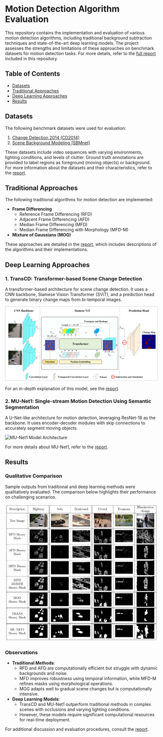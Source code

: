 # Motion Detection Algorithm Evaluation

This repository contains the implementation and evaluation of various motion detection algorithms, including traditional background subtraction techniques and state-of-the-art deep learning models. The project assesses the strengths and limitations of these approaches on benchmark datasets for motion detection tasks. For more details, refer to the [full report](report.pdf) included in this repository.

## Table of Contents
- [Datasets](#datasets)
- [Traditional Approaches](#traditional-approaches)
- [Deep Learning Approaches](#deep-learning-approaches)
- [Results](#results)

## Datasets
The following benchmark datasets were used for evaluation:
1. [Change Detection 2014 (CD2014)](http://jacarini.dinf.usherbrooke.ca/dataset2014)
2. [Scene Background Modeling (SBMnet)](http://pione.dinf.usherbrooke.ca/dataset)

These datasets include video sequences with varying environments, lighting conditions, and levels of clutter. Ground truth annotations are provided to label regions as foreground (moving objects) or background. For more information about the datasets and their characteristics, refer to the [report](report.pdf).

## Traditional Approaches
The following traditional algorithms for motion detection are implemented:
- **Frame Differencing**
  - Reference Frame Differencing (RFD)
  - Adjacent Frame Differencing (AFD)
  - Median Frame Differencing (MFD)
  - Median Frame Differencing with Morphology (MFD-M)
- **Mixture of Gaussians (MOG)**

These approaches are detailed in the [report](report.pdf), which includes descriptions of the algorithms and their implementations.

## Deep Learning Approaches
### 1. TransCD: Transformer-based Scene Change Detection
A transformer-based architecture for scene change detection. It uses a CNN backbone, Siamese Vision Transformer (SViT), and a prediction head to generate binary change maps from bi-temporal images.

![TransCD Model Architecture](docs/images/transcd_architecture.jpg)

For an in-depth explanation of this model, see the [report](report.pdf).

### 2. MU-Net1: Single-stream Motion Detection Using Semantic Segmentation
A U-Net-like architecture for motion detection, leveraging ResNet-18 as the backbone. It uses encoder-decoder modules with skip connections to accurately segment moving objects.

![MU-Net1 Model Architecture](images/munet_architecture.jpg)

For more details about MU-Net1, refer to the [report](report.pdf).

## Results
### Qualitative Comparison
Sample outputs from traditional and deep learning methods were qualitatively evaluated. The comparison below highlights their performance on challenging scenarios.

![Comparison of Algorithms](docs/images/algorithms_comparison.jpg)

### Observations
- **Traditional Methods**:
  - RFD and AFD are computationally efficient but struggle with dynamic backgrounds and noise.
  - MFD improves robustness using temporal information, while MFD-M refines masks using morphological operations.
  - MOG adapts well to gradual scene changes but is computationally intensive.
- **Deep Learning Models**:
  - TransCD and MU-Net1 outperform traditional methods in complex scenes with occlusions and varying lighting conditions.
  - However, these models require significant computational resources for real-time deployment.

For additional discussion and evaluation procedures, consult the [report](report.pdf).
